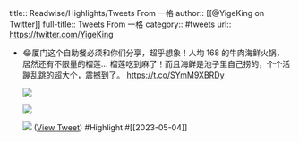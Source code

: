 title:: Readwise/Highlights/Tweets From 一格
author:: [[@YigeKing on Twitter]]
full-title:: Tweets From 一格
category:: #tweets
url:: https://twitter.com/YigeKing

- 😂厦门这个自助餐必须和你们分享，超乎想象！人均 168 的牛肉海鲜火锅，居然还有不限量的榴莲… 
  榴莲吃到麻了！而且海鲜是池子里自己捞的，个个活蹦乱跳的超大个，震撼到了。 https://t.co/SYmM9XBRDy
  
  ![](https://pbs.twimg.com/media/Fs4LDdIaYAAXFe-.jpg)
  
  ![](https://pbs.twimg.com/media/Fs4LDdOaIAIkaaJ.jpg)
  
  ![](https://pbs.twimg.com/media/Fs4LDdRaIAEEhbK.jpg) ([View Tweet](https://twitter.com/YigeKing/status/1643263175620694016)) #Highlight #[[2023-05-04]]